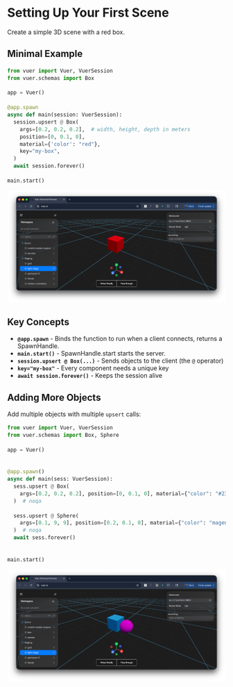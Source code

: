 # Setting Up Your First Scene

Create a simple 3D scene with a red box.

## Minimal Example

```python
from vuer import Vuer, VuerSession
from vuer.schemas import Box

app = Vuer()

@app.spawn
async def main(session: VuerSession):
  session.upsert @ Box(
    args=[0.2, 0.2, 0.2],  # width, height, depth in meters
    position=[0, 0.1, 0],
    material={'color': "red"},
    key="my-box",
  )
  await session.forever()

main.start()
```

![img_2.png](figures/img_2.png)

## Key Concepts

- **`@app.spawn`** - Binds the function to run when a client connects, returns a SpawnHandle.
- **`main.start()`** - SpawnHandle.start starts the server. 
- **`session.upsert @ Box(...)`** - Sends objects to the client (the `@` operator)
- **`key="my-box"`** - Every component needs a unique key
- **`await session.forever()`** - Keeps the session alive

## Adding More Objects

Add multiple objects with multiple `upsert` calls:

```python
from vuer import Vuer, VuerSession
from vuer.schemas import Box, Sphere

app = Vuer()


@app.spawn()
async def main(sess: VuerSession):
  sess.upsert @ Box(
    args=[0.2, 0.2, 0.2], position=[0, 0.1, 0], material={"color": "#23aaff"}, key="box"
  )  # noqa

  sess.upsert @ Sphere(
    args=[0.1, 9, 9], position=[0.2, 0.1, 0], material={"color": "magenta"}, key="ball"
  )  # noqa
  await sess.forever()


main.start()

```

![img_3.png](figures/img_3.png)